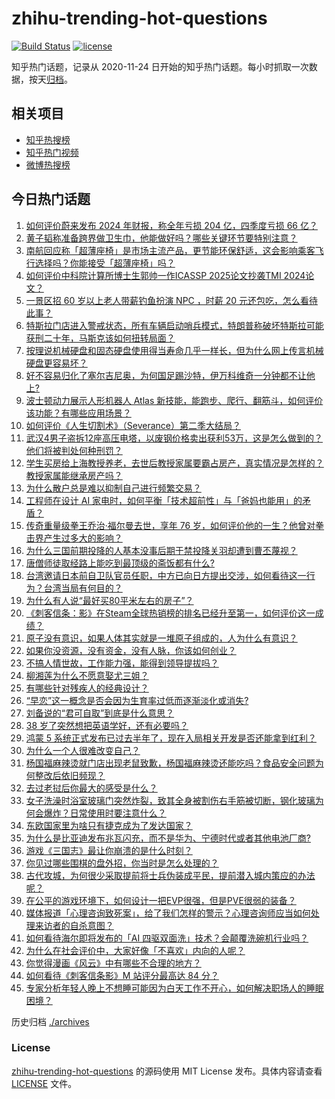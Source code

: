 # zhihu-trending-hot-questions

[![Build Status](https://github.com/justjavac/zhihu-trending-hot-questions/workflows/ci/badge.svg?branch=master)](https://github.com/justjavac/zhihu-trending-hot-questions/actions)
[![license](https://img.shields.io/github/license/justjavac/zhihu-trending-hot-questions)](https://github.com/justjavac/zhihu-trending-hot-questions/blob/master/LICENSE)

知乎热门话题，记录从 2020-11-24
日开始的知乎热门话题。每小时抓取一次数据，按天[归档](./archives)。

## 相关项目

- [知乎热搜榜](https://github.com/justjavac/zhihu-trending-top-search)
- [知乎热门视频](https://github.com/justjavac/zhihu-trending-hot-video)
- [微博热搜榜](https://github.com/justjavac/weibo-trending-hot-search)

## 今日热门话题

<!-- BEGIN -->
<!-- 最后更新时间 Sun Mar 23 2025 01:16:13 GMT+0800 (China Standard Time) -->

1. [如何评价蔚来发布 2024 年财报，称全年亏损 204 亿，四季度亏损 66 亿？](https://www.zhihu.com/question/15500308602)
1. [黄子韬称准备跨界做卫生巾，他能做好吗？哪些关键环节要特别注意？](https://www.zhihu.com/question/15540927075)
1. [南航回应称「超薄座椅」是市场主流产品，更节能环保舒适，这会影响乘客飞行选择吗？你能接受「超薄座椅」吗？](https://www.zhihu.com/question/15410965237)
1. [如何评价中科院计算所博士生郭帅一作ICASSP 2025论文抄袭TMI 2024论文？](https://www.zhihu.com/question/15498633855)
1. [一景区招 60 岁以上老人带薪钓鱼扮演 NPC ，时薪 20 元还包吃，怎么看待此事？](https://www.zhihu.com/question/15542326351)
1. [特斯拉门店进入警戒状态，所有车辆启动哨兵模式，特朗普称破坏特斯拉可能获刑二十年，马斯克该如何扭转局面？](https://www.zhihu.com/question/15513417646)
1. [按理说机械硬盘和固态硬盘使用得当寿命几乎一样长，但为什么网上传言机械硬盘更容易坏？](https://www.zhihu.com/question/348571901)
1. [好不容易归化了塞尔吉尼奥，为何国足踢沙特，伊万科维奇一分钟都不让他上?](https://www.zhihu.com/question/15454866996)
1. [波士顿动力展示人形机器人 Atlas 新技能，能跑步、爬行、翻筋斗，如何评价该功能？有哪些应用场景？](https://www.zhihu.com/question/15399558159)
1. [如何评价《人生切割术》（Severance）第二季大结局？](https://www.zhihu.com/question/15480307948)
1. [武汉4男子盗拆12座高压电塔，以废钢价格卖出获利53万，这是怎么做到的？他们将被判处何种刑罚？](https://www.zhihu.com/question/15477322586)
1. [学生买房给上海教授养老，去世后教授家属要霸占房产，真实情况是怎样的？教授家属能继承房产吗？](https://www.zhihu.com/question/15463753362)
1. [为什么散户总是难以抑制自己进行频繁交易？](https://www.zhihu.com/question/641188665)
1. [工程师在设计 AI 家电时，如何平衡「技术超前性」与「爸妈也能用」的矛盾？](https://www.zhihu.com/question/15322508431)
1. [传奇重量级拳王乔治·福尔曼去世，享年 76 岁，如何评价他的一生？他曾对拳击界产生过多大的影响？](https://www.zhihu.com/question/1886761141583204900)
1. [为什么三国前期投降的人基本没事后期于禁投降关羽却遭到曹丕蔑视？](https://www.zhihu.com/question/381833417)
1. [唐僧师徒取经路上能吃到最顶级的斋饭都有什么?](https://www.zhihu.com/question/400578757)
1. [台湾邀请日本前自卫队官员任职，中方已向日方提出交涉，如何看待这一行为？台湾当局有何目的？](https://www.zhihu.com/question/15489636283)
1. [为什么有人说“最好买80平米左右的房子”？](https://www.zhihu.com/question/298498255)
1. [《刺客信条：影》在Steam全球热销榜的排名已经升至第一，如何评价这一成绩？](https://www.zhihu.com/question/15354436487)
1. [原子没有意识，如果人体其实就是一堆原子组成的，人为什么有意识？](https://www.zhihu.com/question/14904461393)
1. [如果你没资源，没有资金，没有人脉，你该如何创业？](https://www.zhihu.com/question/14590820381)
1. [不搞人情世故，工作能力强，能得到领导提拔吗？](https://www.zhihu.com/question/5807177183)
1. [柳湘莲为什么不愿意娶尤三姐？](https://www.zhihu.com/question/13083752565)
1. [有哪些针对残疾人的经典设计？](https://www.zhihu.com/question/21950633)
1. [“早恋”这一概念是否会因为生育率过低而逐渐淡化或消失?](https://www.zhihu.com/question/15139110880)
1. [刘备说的“君可自取”到底是什么意思？](https://www.zhihu.com/question/660666163)
1. [38 岁了突然想把英语学好，还有必要吗？](https://www.zhihu.com/question/15076539418)
1. [鸿蒙 5 系统正式发布已过去半年了，现在入局相关开发是否还能拿到红利？](https://www.zhihu.com/question/15422169137)
1. [为什么一个人很难改变自己？](https://www.zhihu.com/question/658466417)
1. [杨国福麻辣烫就门店出现老鼠致歉，杨国福麻辣烫还能吃吗？食品安全问题为何整改后依旧频现？](https://www.zhihu.com/question/15392059458)
1. [去过老挝后你最大的感受是什么？](https://www.zhihu.com/question/332996631)
1. [女子洗澡时浴室玻璃门突然炸裂，致其全身被割伤右手筋被切断，钢化玻璃为何会爆炸？日常使用时要注意什么？](https://www.zhihu.com/question/15343756357)
1. [东欧国家里为啥只有捷克成为了发达国家？](https://www.zhihu.com/question/662137076)
1. [为什么是比亚迪发布兆瓦闪充，而不是华为、宁德时代或者其他电池厂商?](https://www.zhihu.com/question/1885364843294459400)
1. [游戏《三国志》最让你崩溃的是什么时刻？](https://www.zhihu.com/question/404100032)
1. [你见过哪些围棋的盘外招，你当时是怎么处理的？](https://www.zhihu.com/question/36130952)
1. [古代攻城，为何很少采取提前将士兵伪装成平民，提前潜入城内策应的办法呢？](https://www.zhihu.com/question/15078690483)
1. [在公平的游戏环境下，如何设计一把EVP很强，但是PVE很弱的装备？](https://www.zhihu.com/question/657319280)
1. [媒体报道「心理咨询致死案」，给了我们怎样的警示？心理咨询师应当如何处理来访者的自杀意图？](https://www.zhihu.com/question/15215895021)
1. [如何看待海尔即将发布的「AI 四驱双面洗」技术？会颠覆洗碗机行业吗？](https://www.zhihu.com/question/14909363383)
1. [为什么在社会评价中，大家好像「不喜欢」内向的人呢？](https://www.zhihu.com/question/15145018131)
1. [你觉得漫画《风云》中有哪些不合理的地方？](https://www.zhihu.com/question/458651001)
1. [如何看待《刺客信条影》M 站评分最高达 84 分？](https://www.zhihu.com/question/15314182827)
1. [专家分析年轻人晚上不想睡可能因为白天工作不开心，如何解决职场人的睡眠困境？](https://www.zhihu.com/question/15465236413)

<!-- END -->

历史归档 [./archives](./archives)

### License

[zhihu-trending-hot-questions](https://github.com/justjavac/zhihu-trending-hot-questions)
的源码使用 MIT License 发布。具体内容请查看 [LICENSE](./LICENSE) 文件。
